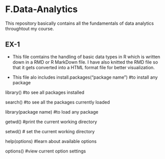 # F.Data-Analytics

This repository basically contains all the fundamentals of data analytics throughtout my course.

## EX-1

- This file comtains the handling of basic data types in R which is written down in a RMD or R MarkDown file. I have also knitted the RMD file so that it gets converted into a HTML format file for better visualization.

- This file alo includes install.packages(“package name”) #to install any package

library() #to see all packages installed

search() #to see all the packages currently loaded

library(package name) #to load any package

getwd() #print the current working directory

setwd() # set the current working directory

help(options) #learn about available options

options() #view current option settings
